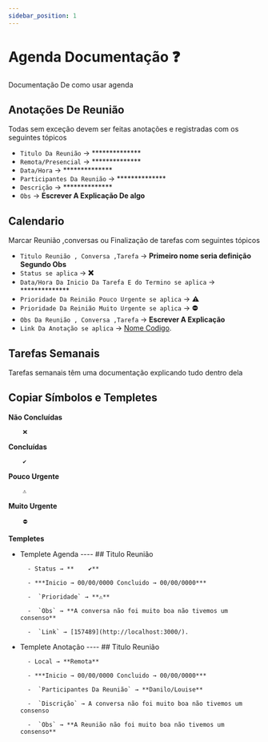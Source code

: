 ```yaml
---
sidebar_position: 1
---
```


# Agenda Documentação ❓

Documentação De como usar agenda


## Anotações De Reunião 

Todas sem exceção devem ser feitas anotações e registradas com os seguintes tópicos

-  `Titulo Da Reunião` → **************
-  `Remota/Presencial` → **************
-  `Data/Hora` → **************
-  `Participantes Da Reunião` → **************
-  `Descrição` → **************
-  `Obs` → **Escrever A Explicação De algo**

## Calendario

Marcar Reunião ,conversas ou Finalização de tarefas  com seguintes tópicos

-  `Titulo Reunião , Conversa ,Tarefa` → **Primeiro nome seria definição Segundo Obs**
-  `Status se aplica` → **❌**
-  `Data/Hora Da Inicio Da Tarefa E do Termino se aplica` → **************
-  `Prioridade Da Reinião Pouco Urgente se aplica` → **⚠️**
-  `Prioridade Da Reinião Muito Urgente se aplica` → **⛔**
-  `Obs Da Reunião , Conversa ,Tarefa` → **Escrever A Explicação**
-  `Link Da Anotação se aplica` → [Nome Codigo](http://localhost:3000/).

## Tarefas Semanais
Tarefas semanais têm uma documentação explicando tudo dentro dela


## Copiar Símbolos e Templetes

**Não Concluídas**

        ❌

**Concluídas**

        ✔️

**Pouco Urgente**

        ⚠️

**Muito Urgente**

        ⛔

**Templetes**

- Templete Agenda
        ----
        ## Titulo Reunião
        
        - Status → **    ✔️**

        - ***Inicio → 00/00/0000 Concluido → 00/00/0000***

        -  `Prioridade` → **⚠️**

        -  `Obs` → **A conversa não foi muito boa não tivemos um consenso**

        -  `Link` → [157489](http://localhost:3000/).

- Templete Anotação
        ----
        ## Titulo Reunião

        - Local → **Remota**

        - ***Inicio → 00/00/0000 Concluido → 00/00/0000***

        -  `Participantes Da Reunião` → **Danilo/Louise**

        -  `Discrição` → A conversa não foi muito boa não tivemos um consenso

        -  `Obs` → **A Reunião não foi muito boa não tivemos um consenso**







